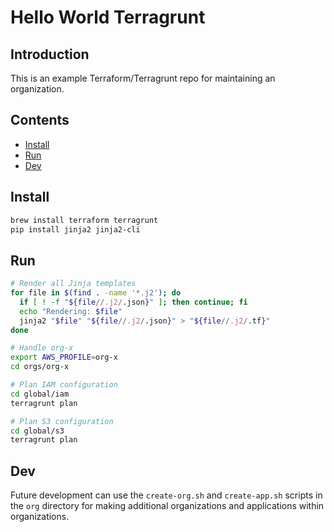 # Hello World Terragrunt

## Introduction

This is an example Terraform/Terragrunt repo for maintaining an organization.

## Contents

- [Install](#install)
- [Run](#run)
- [Dev](#dev)

## Install

```bash
brew install terraform terragrunt
pip install jinja2 jinja2-cli
```

## Run

```bash
# Render all Jinja templates
for file in $(find . -name '*.j2'); do
  if [ ! -f "${file//.j2/.json}" ]; then continue; fi
  echo "Rendering: $file"
  jinja2 "$file" "${file//.j2/.json}" > "${file//.j2/.tf}"
done

# Handle org-x
export AWS_PROFILE=org-x
cd orgs/org-x

# Plan IAM configuration
cd global/iam
terragrunt plan

# Plan S3 configuration
cd global/s3
terragrunt plan
```

## Dev

Future development can use the `create-org.sh` and `create-app.sh` scripts in the `org` directory for making additional organizations and applications within organizations.
